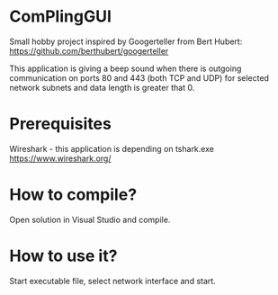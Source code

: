 # ComPlingGUI
Small hobby project inspired by Googerteller from Bert Hubert: https://github.com/berthubert/googerteller

This application is giving a beep sound when there is outgoing communication on ports 80 and 443 (both TCP and UDP) for selected network subnets and data length is greater that 0.

# Prerequisites
Wireshark - this application is depending on tshark.exe
https://www.wireshark.org/

# How to compile?
Open solution in Visual Studio and compile.

# How to use it?
Start executable file, select network interface and start.


